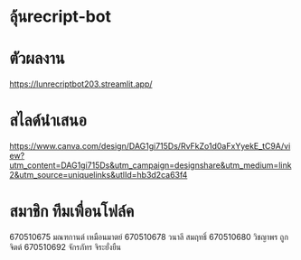 # ลุ้นrecript-bot
# ตัวผลงาน
https://lunrecriptbot203.streamlit.app/
# สไลด์นำเสนอ
https://www.canva.com/design/DAG1gi715Ds/RvFkZo1d0aFxYyekE_tC9A/view?utm_content=DAG1gi715Ds&utm_campaign=designshare&utm_medium=link2&utm_source=uniquelinks&utlId=hb3d2ca63f4

# สมาชิก ทีมเพื่อนโฟล์ค
670510675 มณฑกานต์ เหมือนมาตย์
670510678 วนาลี สมฤทธิ์
670510680 วิชญาพร ถูกจิตต์
670510692 จักรภัทร จิระยั่งยืน
